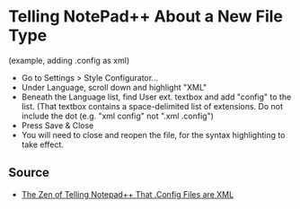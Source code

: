 ﻿# Telling NotePad++ About a New File Type

(example, adding .config as xml)

- Go to Settings > Style Configurator...
- Under Language, scroll down and highlight "XML"
- Beneath the Language list, find User ext. textbox and add "config" to the list. (That textbox contains a space-delimited list of extensions. Do not include the dot (e.g. "xml config" not ".xml .config")
- Press Save & Close
- You will need to close and reopen the file, for the syntax highlighting to take effect.

## Source

- [The Zen of Telling Notepad++ That .Config Files are XML](https://secretgeek.net/notepad_plus_plus_config)